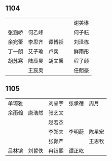 ## 1104
|     |     |     |     |     |
| --- | --- | --- | --- | --- |
|  |  |  |  | 谢美琳 |
| 张涵峤 | 何乙峰 |  |  | 何子耘 |
| 余宛蕾 | 李思齐 | 谭博祯 |  | 刘泽栋 |
| 丁一朗 | 艾子瑜 | 卢奕 |  | 鲜雨彤 |
| 胡苏寒 | 陆辰昊 | 胡文馨 |  | 程子颜 |
|  | 王宸奥 |  |  | 任朗豪 |

## 1105
|     |     |     |     |     |
| --- | --- | --- | --- | --- |
| 单琦雅 |  | 刘睿宇 | 张承蓓 | 周月 |
| 余雨翰 | 唐浩然 | 张艺文 |  |  |
|  |  | 赵若杰 |  |  |
|  |  | 李郑夫 | 李明蔚 | 陈星宏 |
|  |  | 张颢严 |  | 王思钦 |
| 吕林镔 | 刘哲佚 | 冉钰熙 | 谭正屹 |  |

